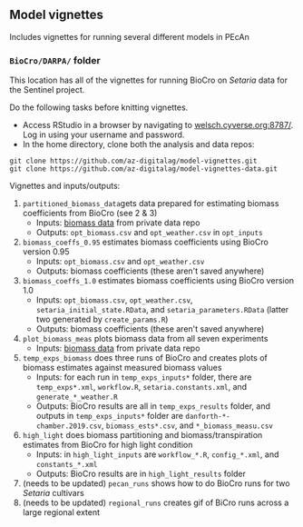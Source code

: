 ## Model vignettes
Includes vignettes for running several different models in PEcAn

### `BioCro/DARPA/` folder 
This location has all of the vignettes for running BioCro on *Setaria* data for the Sentinel project. 

Do the following tasks before knitting vignettes. 
* Access RStudio in a browser by navigating to [welsch.cyverse.org:8787/](welsch.cyverse.org:8787/). Log in using your username and password. 
* In the home directory, clone both the analysis and data repos: 
```
git clone https://github.com/az-digitalag/model-vignettes.git
git clone https://github.com/az-digitalag/model-vignettes-data.git
```

Vignettes and inputs/outputs: 
1. `partitioned_biomass_data`gets data prepared for estimating biomass coefficients from BioCro (see 2 & 3) 
	* Inputs: [biomass data](https://github.com/az-digitalag/model-vignettes-data/blob/master/2019-01-me034-mutant-biomass.csv) from private data repo
	* Outputs: `opt_biomass.csv` and `opt_weather.csv` in `opt_inputs` 
2. `biomass_coeffs_0.95` estimates biomass coefficients using BioCro version 0.95
	* Inputs: `opt_biomass.csv` and `opt_weather.csv`
	* Outputs: biomass coefficients (these aren't saved anywhere)
3. `biomass_coeffs_1.0` estimates biomass coefficients using BioCro version 1.0
	* Inputs: `opt_biomass.csv`, `opt_weather.csv`, `setaria_initial_state.RData`, and `setaria_parameters.RData` (latter two generated by `create_params.R`)
	* Outputs: biomass coefficients (these aren't saved anywhere)
4. `plot_biomass_meas` plots biomass data from all seven experiments
	* Inputs: [biomass data](https://github.com/az-digitalag/model-vignettes-data/blob/master/manual-measurements-Darpa_setaria_chambers_experiments.xlsx) from private data repo
5. `temp_exps_biomass` does three runs of BioCro and creates plots of biomass estimates against measured biomass values
	* Inputs: for each run in `temp_exps_inputs*` folder, there are `temp_exps*.xml`, `workflow.R`, `setaria.constants.xml`, and `generate_*_weather.R`
	* Outputs: BioCro results are all in `temp_exps_results` folder, and outputs in `temp_exps_inputs*` folder are `danforth-*-chamber.2019.csv`, `biomass_ests*.csv`, and `*_biomass_measu.csv`
6. `high_light` does biomass partitioning and biomass/transpiration estimates from BioCro for high light condition
   * Inputs: in `high_light_inputs` are `workflow_*.R`, `config_*.xml`, and `constants_*.xml`
   * Outputs: BioCro results are in `high_light_results` folder
7. (needs to be updated) `pecan_runs` shows how to do BioCro runs for two *Setaria* cultivars
8. (needs to be updated) `regional_runs` creates gif of BiCro runs across a large regional extent
